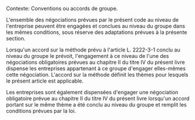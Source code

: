 Contexte: Conventions ou accords de groupe.

L'ensemble des négociations prévues par le présent code au niveau de l'entreprise peuvent être engagées et conclues au niveau du groupe dans les mêmes conditions, sous réserve des adaptations prévues à la présente section.

Lorsqu'un accord sur la méthode prévu à l'article L. 2222-3-1 conclu au niveau du groupe le prévoit, l'engagement à ce niveau de l'une des négociations obligatoires prévues au chapitre II du titre IV du présent livre dispense les entreprises appartenant à ce groupe d'engager elles-mêmes cette négociation. L'accord sur la méthode définit les thèmes pour lesquels le présent article est applicable.

Les entreprises sont également dispensées d'engager une négociation obligatoire prévue au chapitre II du titre IV du présent livre lorsqu'un accord portant sur le même thème a été conclu au niveau du groupe et remplit les conditions prévues par la loi.